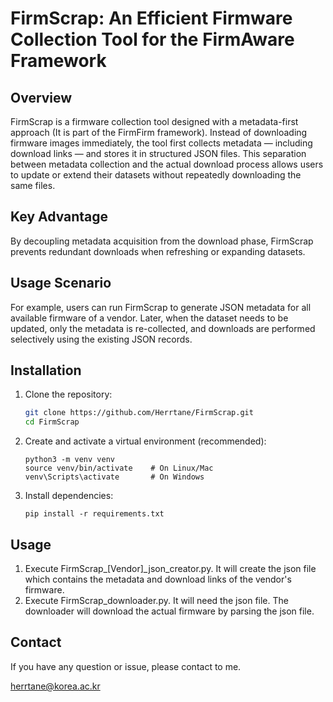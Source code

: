 # FirmScrap: An Efficient Firmware Collection Tool for the FirmAware Framework

## Overview

FirmScrap is a firmware collection tool designed with a metadata-first approach (It is part of the FirmFirm framework). Instead of downloading firmware images immediately, the tool first collects metadata — including download links — and stores it in structured JSON files. This separation between metadata collection and the actual download process allows users to update or extend their datasets without repeatedly downloading the same files.

## Key Advantage

By decoupling metadata acquisition from the download phase, FirmScrap prevents redundant downloads when refreshing or expanding datasets.

## Usage Scenario

For example, users can run FirmScrap to generate JSON metadata for all available firmware of a vendor. Later, when the dataset needs to be updated, only the metadata is re-collected, and downloads are performed selectively using the existing JSON records.

## Installation

1. Clone the repository:
   ```bash
   git clone https://github.com/Herrtane/FirmScrap.git
   cd FirmScrap
   ```

2. Create and activate a virtual environment (recommended):
    ```
    python3 -m venv venv
    source venv/bin/activate    # On Linux/Mac
    venv\Scripts\activate       # On Windows
    ```

3. Install dependencies:
    ```
    pip install -r requirements.txt
    ```

## Usage

1. Execute FirmScrap_[Vendor]_json_creator.py. It will create the json file which contains the metadata and download links of the vendor's firmware.
2. Execute FirmScrap_downloader.py. It will need the json file. The downloader will download the actual firmware by parsing the json file.

## Contact

If you have any question or issue, please contact to me.

herrtane@korea.ac.kr

